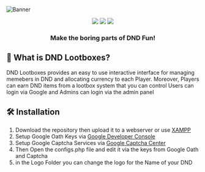 
![Banner](https://user-images.githubusercontent.com/33614825/188432827-f1e30cdc-4bec-4a7d-b0ca-6a464d7caf81.png)
<p align="center" >
<img src="https://img.shields.io/github/last-commit/KTK27YT/DNDLootBox?style=flat-square">
<img src="https://img.shields.io/github/license/KTK27YT/DNDLootBox?style=flat-square">
<img src="https://img.shields.io/github/repo-size/KTK27YT/DNDLootbox?style=flat-square">
 <h3 align="center">Make the boring parts of DND Fun!</h3>
</p>

## 🤔 What is DND Lootboxes?

DND Lootboxes provides an easy to use interactive interface for managing memebers in DND and allocating currency to each Player.
Moreover, Players can earn DND items from a lootbox system that you can control
Users can login via Google and Admins can login via the admin panel

## 🛠️ Installation

1. Download the repository then upload it to a webserver or use [XAMPP](https://www.apachefriends.org/index.html)
2. Setup Google Oath Keys via [Google Developer Console](https://console.cloud.google.com/apis/dashboard)
3. Setup Google Captcha Services via [Google Captcha Center](https://www.google.com/recaptcha/admin)
4. Then Open the configs.php file and edit it via the keys from Google Oath and Captcha
5. in the Logo Folder you can change the logo for the Name of your DND

